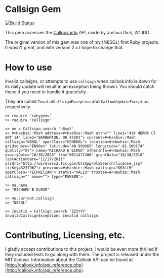 Callsign Gem
============

[![Build Status](https://secure.travis-ci.org/CodeBlock/callsign-gem.png?branch=master)](http://travis-ci.org/CodeBlock/callsign-gem)

This gem accesses the [Callook.info](http://callook.info) API,
made by Joshua Dick, W1JDD.

The original version of this gem was one of my (N8SQL) first Ruby
projects. It wasn't great, and with version 2.x I hope to change that.


How to use
==========

Invalid callsigns, or attempts to use `callsign` when callook.info
is down for its daily update will result in an exception being
thrown. You should catch these if you need to handle it gracefully.

They are called `InvalidCallsignException` and `CallookUpdateException`
respectively.

    >> require 'rubygems'
    >> require 'callsign'

    >> me = Callsign.search 'n8sql'
    => #<Hashie::Mash address=#<Hashie::Mash attn="" line1="410 HERMS CT APT 14" line2="BARBERTON, OH 44203"> current=#<Hashie::Mash callsign="N8SQL" operClass="GENERAL"> location=#<Hashie::Mash gridsquare="EN90ex" latitude="40.999965" longitude="-81.589174" quality="87"> name="RICHARD B ELROD" otherInfo=#<Hashie::Mash expiryDate="10/30/2020" frn="0011477486" grantDate="10/30/2010" lastActionDate="11/17/2011" ulsUrl="http://wireless2.fcc.gov/UlsApp/UlsSearch/license.jsp?licKey=3237962"> previous=#<Hashie::Mash callsign="KB3LLM" operClass="TECHNICIAN"> status="VALID" trustee=#<Hashie::Mash callsign="" name=""> type="PERSON">

    >> me.name
    => "RICHARD B ELROD" 

    >> me.current.callsign
    => "N8SQL"

    >> invalid = Callsign.search 'ZZ2YYY'
    InvalidCallsignException: Invalid callsign


Contributing, Licensing, etc.
=============================

I gladly accept contributions to this project. I would be even more thrilled
if they included tests to go along with them. The project is released under
the MIT license. Information about the Callook API can be found at
[http://callook.info/api_reference.php](http://callook.info/api_reference.php).
